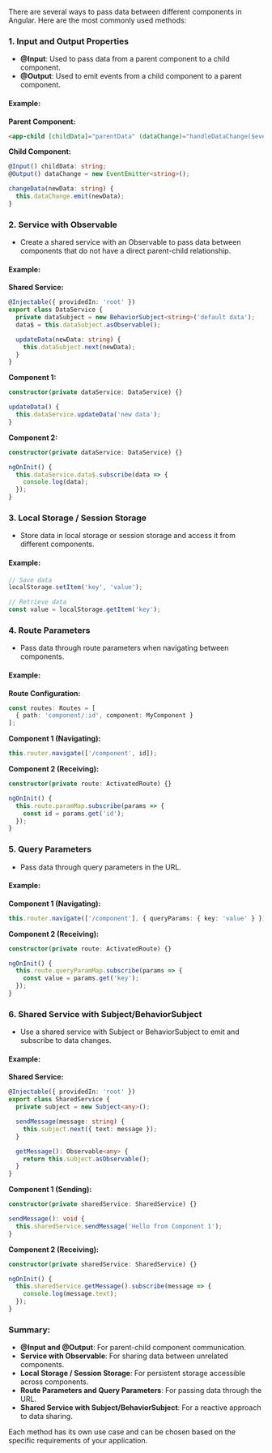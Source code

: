 There are several ways to pass data between different components in Angular. Here are the most commonly used methods:

### 1. **Input and Output Properties**
- **@Input**: Used to pass data from a parent component to a child component.
- **@Output**: Used to emit events from a child component to a parent component.

#### Example:
**Parent Component:**
```html
<app-child [childData]="parentData" (dataChange)="handleDataChange($event)"></app-child>
```

**Child Component:**
```typescript
@Input() childData: string;
@Output() dataChange = new EventEmitter<string>();

changeData(newData: string) {
  this.dataChange.emit(newData);
}
```

### 2. **Service with Observable**
- Create a shared service with an Observable to pass data between components that do not have a direct parent-child relationship.

#### Example:
**Shared Service:**
```typescript
@Injectable({ providedIn: 'root' })
export class DataService {
  private dataSubject = new BehaviorSubject<string>('default data');
  data$ = this.dataSubject.asObservable();

  updateData(newData: string) {
    this.dataSubject.next(newData);
  }
}
```

**Component 1:**
```typescript
constructor(private dataService: DataService) {}

updateData() {
  this.dataService.updateData('new data');
}
```

**Component 2:**
```typescript
constructor(private dataService: DataService) {}

ngOnInit() {
  this.dataService.data$.subscribe(data => {
    console.log(data);
  });
}
```

### 3. **Local Storage / Session Storage**
- Store data in local storage or session storage and access it from different components.

#### Example:
```typescript
// Save data
localStorage.setItem('key', 'value');

// Retrieve data
const value = localStorage.getItem('key');
```

### 4. **Route Parameters**
- Pass data through route parameters when navigating between components.

#### Example:
**Route Configuration:**
```typescript
const routes: Routes = [
  { path: 'component/:id', component: MyComponent }
];
```

**Component 1 (Navigating):**
```typescript
this.router.navigate(['/component', id]);
```

**Component 2 (Receiving):**
```typescript
constructor(private route: ActivatedRoute) {}

ngOnInit() {
  this.route.paramMap.subscribe(params => {
    const id = params.get('id');
  });
}
```

### 5. **Query Parameters**
- Pass data through query parameters in the URL.

#### Example:
**Component 1 (Navigating):**
```typescript
this.router.navigate(['/component'], { queryParams: { key: 'value' } });
```

**Component 2 (Receiving):**
```typescript
constructor(private route: ActivatedRoute) {}

ngOnInit() {
  this.route.queryParamMap.subscribe(params => {
    const value = params.get('key');
  });
}
```

### 6. **Shared Service with Subject/BehaviorSubject**
- Use a shared service with Subject or BehaviorSubject to emit and subscribe to data changes.

#### Example:
**Shared Service:**
```typescript
@Injectable({ providedIn: 'root' })
export class SharedService {
  private subject = new Subject<any>();

  sendMessage(message: string) {
    this.subject.next({ text: message });
  }

  getMessage(): Observable<any> {
    return this.subject.asObservable();
  }
}
```

**Component 1 (Sending):**
```typescript
constructor(private sharedService: SharedService) {}

sendMessage(): void {
  this.sharedService.sendMessage('Hello from Component 1');
}
```

**Component 2 (Receiving):**
```typescript
constructor(private sharedService: SharedService) {}

ngOnInit() {
  this.sharedService.getMessage().subscribe(message => {
    console.log(message.text);
  });
}
```

### Summary:
- **@Input and @Output**: For parent-child component communication.
- **Service with Observable**: For sharing data between unrelated components.
- **Local Storage / Session Storage**: For persistent storage accessible across components.
- **Route Parameters and Query Parameters**: For passing data through the URL.
- **Shared Service with Subject/BehaviorSubject**: For a reactive approach to data sharing.

Each method has its own use case and can be chosen based on the specific requirements of your application.
